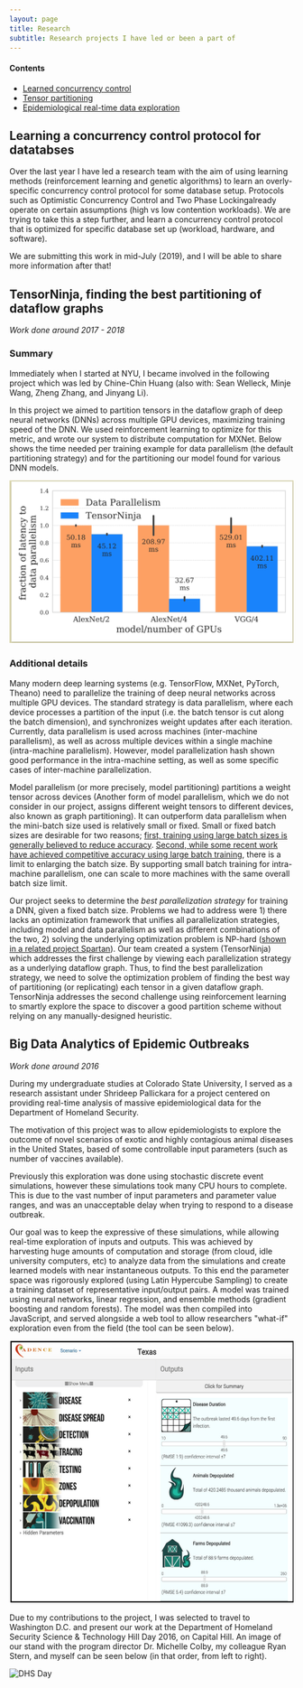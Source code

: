 ```yaml
---
layout: page
title: Research
subtitle: Research projects I have led or been a part of
---
```


<script>
        var wait = function(func) {
            if (window.jQuery)
                func();
            else
                setTimeout(function() { wait(func) }, 10);
        };
        wait(function(){
        $("a.scroll").click(function(ev) {
                ev.preventDefault();
                var navbar_height = $('.navbar').height() + 3;
                $("html, body").animate({
                    scrollTop: $($(this).attr("href")).offset().top - navbar_height,
                }, 500);
        });
});
</script>

#### Contents
- <a class="scroll" href="#learning-a-concurrency-control-protocol-for-datatabses">Learned concurrency control</a>
- <a class="scroll" href="#tensorninja-finding-the-best-partitioning-of-dataflow-graphs">Tensor partitioning</a>
- <a class="scroll" href="#big-data-analytics-of-epidemic-outbreaks">Epidemiological real-time data exploration</a>


## Learning a concurrency control protocol for datatabses

Over the last year I have led a research team with the aim of using learning
methods (reinforcement learning and genetic algorithms) to learn an overly-specific
concurrency control protocol for some database setup. Protocols such as Optimistic
Concurrency Control and Two Phase Lockingalready operate on certain
assumptions (high vs low contention workloads). We are trying to take this a step
further, and learn a concurrency control protocol that is optimized for specific
database set up (workload, hardware, and software).

We are submitting this work in mid-July (2019), and I will be able to share more
information after that!

## TensorNinja, finding the best partitioning of dataflow graphs
*<span class='small'>Work done around 2017 - 2018</span>*
### Summary
Immediately when I started at NYU, I became involved in the following project which
was led by Chine-Chin Huang (also with: Sean Welleck, Minje Wang, Zheng Zhang,
and Jinyang Li).

In this project we aimed to partition tensors in the dataflow graph of deep
neural networks (DNNs) across multiple GPU devices, maximizing training speed
of the DNN. We used reinforcement learning to optimize for this metric, and
wrote
our system to distribute computation for MXNet. Below shows the time needed per
training example for data parallelism (the default partitioning strategy) and
for the partitioning our model found for various DNN models.

![Results](./img/results.png)

### Additional details

Many modern deep learning systems 
(e.g. TensorFlow, MXNet, PyTorch, Theano) need to parallelize
the training of deep neural networks across multiple GPU devices.
The  standard strategy is data parallelism, where each device processes a partition
of the input (i.e. the batch tensor is cut along the batch dimension),
and synchronizes weight updates after each iteration.  Currently,
data parallelism is used across machines (inter-machine
parallelism), as well as across multiple devices within a single machine
(intra-machine parallelism).  However, model parallelization hash shown good
performance in the intra-machine setting, as well as some specific cases of
inter-machine parallelization.

Model parallelism (or more precisely, model partitioning) partitions a weight tensor 
across devices (Another form of model parallelism, which we do not
consider in our project, assigns different weight tensors to different
devices, also known as graph partitioning). It can outperform data parallelism when the mini-batch size used 
is relatively small or fixed.  Small or fixed batch sizes are desirable for two reasons;
[first, training using large batch sizes is generally believed to reduce
accuracy](https://arxiv.org/abs/1609.04836).  [Second,
while some recent work have achieved competitive accuracy 
using large batch training](https://arxiv.org/abs/1706.02677),
there is a limit to enlarging the batch size. By supporting small
batch training for intra-machine parallelism, one can scale to more machines
with the same overall batch size limit.

Our project seeks to determine the *best parallelization strategy* for training
a DNN, given a fixed batch size.
Problems we had to address were 1) there lacks an optimization
framework that unifies all parallelization strategies, including model and data parallelism as
well as different combinations of the two, 2) solving the underlying
optimization problem is NP-hard ([shown in a related project Spartan](https://www.usenix.org/conference/atc15/technical-session/presentation/huang-chien-chin)).
Our team created a  system (TensorNinja) which
addresses the first challenge by viewing each parallelization strategy as a
underlying dataflow graph. Thus, to find the best parallelization  strategy, we
need to solve the optimization problem of finding the best way of partitioning
(or replicating) each tensor in a given dataflow graph.  TensorNinja addresses the second
challenge using reinforcement learning to smartly explore the space to discover
a good partition scheme without relying on any manually-designed heuristic.

## Big Data Analytics of Epidemic Outbreaks
*<span class='small'>Work done around 2016</span>*

During my undergraduate studies at Colorado State University, I served as
a research assistant under Shrideep Pallickara for a project centered on
providing real-time analysis of massive epidemiological data for the
Department of Homeland Security.

The motivation of this project was to allow epidemiologists to explore the outcome
of novel scenarios of exotic and highly contagious animal diseases in the United
States, based of some controllable input parameters (such as number of vaccines
available).

Previously this exploration was done using stochastic discrete event simulations,
however these simulations took many CPU hours to complete. This is due to the 
vast number of input parameters and parameter value ranges, and was an unacceptable
delay when trying to respond to a disease outbreak.

Our goal was to keep the expressive of these simulations, while allowing real-time
exploration of inputs and outputs. This was achieved by harvesting huge amounts of
computation and storage (from cloud, idle university computers, etc) to analyze
data from the simulations and create learned models with near instantaneous 
outputs. To this end the parameter space was rigorously explored (using Latin 
Hypercube Sampling) to create a training dataset of representative input/output
pairs. A model was trained using neural networks, linear regression, and 
ensemble methods (gradient boosting and random forests). The model was then compiled
into JavaScript, and served alongside a web tool to allow researchers "what-if"
exploration even from the field (the tool can be seen below).

![Cadence tool](/img/cadence.png)

Due to my contributions to the project, I was selected to travel to Washington
D.C. and present our work at the Department of Homeland Security 
Science & Technology Hill Day 2016, on Capital Hill. An image of our stand
with the program director Dr. Michelle Colby, my colleague Ryan Stern, and myself can be seen
below (in that order, from left to right).

![DHS Day](/img/dhsday.jpg)
